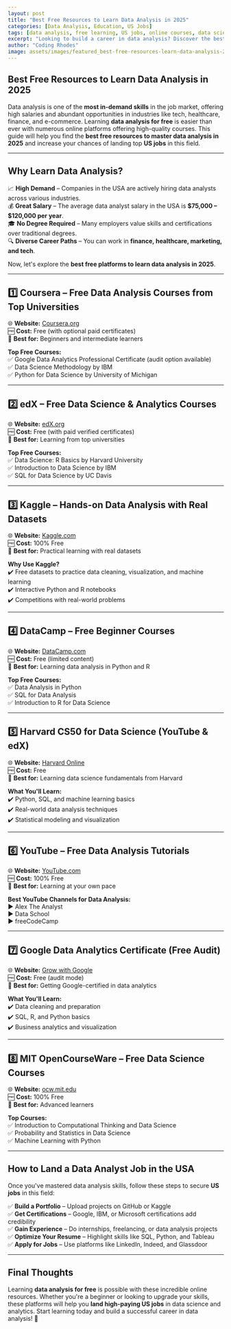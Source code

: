 ```yaml
---
layout: post
title: "Best Free Resources to Learn Data Analysis in 2025"
categories: [Data Analysis, Education, US Jobs]
tags: [data analysis, free learning, US jobs, online courses, data science, analytics]
excerpt: "Looking to build a career in data analysis? Discover the best free resources to learn data analysis in 2025 and secure top US jobs in this in-demand field."
author: "Coding Rhodes"
image: assets/images/featured_best-free-resources-learn-data-analysis-2025.webp
---
```


## Best Free Resources to Learn Data Analysis in 2025  

Data analysis is one of the **most in-demand skills** in the job market, offering high salaries and abundant opportunities in industries like tech, healthcare, finance, and e-commerce. Learning **data analysis for free** is easier than ever with numerous online platforms offering high-quality courses. This guide will help you find the **best free resources to master data analysis in 2025** and increase your chances of landing top **US jobs** in this field.

---

## Why Learn Data Analysis?  

📈 **High Demand** – Companies in the USA are actively hiring data analysts across various industries.  
💰 **Great Salary** – The average data analyst salary in the USA is **$75,000 – $120,000 per year**.  
🎓 **No Degree Required** – Many employers value skills and certifications over traditional degrees.  
🔍 **Diverse Career Paths** – You can work in **finance, healthcare, marketing, and tech**.  

Now, let's explore the **best free platforms to learn data analysis in 2025**.

---

## 1️⃣ Coursera – Free Data Analysis Courses from Top Universities  

🌐 **Website:** [Coursera.org](https://www.coursera.org)  
🆓 **Cost:** Free (with optional paid certificates)  
📌 **Best for:** Beginners and intermediate learners  

**Top Free Courses:**  
✅ Google Data Analytics Professional Certificate (audit option available)  
✅ Data Science Methodology by IBM  
✅ Python for Data Science by University of Michigan  

---

## 2️⃣ edX – Free Data Science & Analytics Courses  

🌐 **Website:** [edX.org](https://www.edx.org)  
🆓 **Cost:** Free (with paid verified certificates)  
📌 **Best for:** Learning from top universities  

**Top Free Courses:**  
✅ Data Science: R Basics by Harvard University  
✅ Introduction to Data Science by IBM  
✅ SQL for Data Science by UC Davis  

---

## 3️⃣ Kaggle – Hands-on Data Analysis with Real Datasets  

🌐 **Website:** [Kaggle.com](https://www.kaggle.com)  
🆓 **Cost:** 100% Free  
📌 **Best for:** Practical learning with real datasets  

**Why Use Kaggle?**  
✔️ Free datasets to practice data cleaning, visualization, and machine learning  
✔️ Interactive Python and R notebooks  
✔️ Competitions with real-world problems  

---

## 4️⃣ DataCamp – Free Beginner Courses  

🌐 **Website:** [DataCamp.com](https://www.datacamp.com)  
🆓 **Cost:** Free (limited content)  
📌 **Best for:** Learning data analysis in Python and R  

**Top Free Courses:**  
✅ Data Analysis in Python  
✅ SQL for Data Analysis  
✅ Introduction to R for Data Science  

---

## 5️⃣ Harvard CS50 for Data Science (YouTube & edX)  

🌐 **Website:** [Harvard Online](https://cs50.harvard.edu/ai/)  
🆓 **Cost:** Free  
📌 **Best for:** Learning data science fundamentals from Harvard  

**What You'll Learn:**  
✔️ Python, SQL, and machine learning basics  
✔️ Real-world data analysis techniques  
✔️ Statistical modeling and visualization  

---

## 6️⃣ YouTube – Free Data Analysis Tutorials  

🌐 **Website:** [YouTube.com](https://www.youtube.com)  
🆓 **Cost:** 100% Free  
📌 **Best for:** Learning at your own pace  

**Best YouTube Channels for Data Analysis:**  
▶️ Alex The Analyst  
▶️ Data School  
▶️ freeCodeCamp  

---

## 7️⃣ Google Data Analytics Certificate (Free Audit)  

🌐 **Website:** [Grow with Google](https://grow.google/certificates/)  
🆓 **Cost:** Free (audit mode)  
📌 **Best for:** Getting Google-certified in data analytics  

**What You'll Learn:**  
✔️ Data cleaning and preparation  
✔️ SQL, R, and Python basics  
✔️ Business analytics and visualization  

---

## 8️⃣ MIT OpenCourseWare – Free Data Science Courses  

🌐 **Website:** [ocw.mit.edu](https://ocw.mit.edu)  
🆓 **Cost:** 100% Free  
📌 **Best for:** Advanced learners  

**Top Courses:**  
✅ Introduction to Computational Thinking and Data Science  
✅ Probability and Statistics in Data Science  
✅ Machine Learning with Python  

---

## How to Land a Data Analyst Job in the USA  

Once you've mastered data analysis skills, follow these steps to secure **US jobs** in this field:

✅ **Build a Portfolio** – Upload projects on GitHub or Kaggle  
✅ **Get Certifications** – Google, IBM, or Microsoft certifications add credibility  
✅ **Gain Experience** – Do internships, freelancing, or data analysis projects  
✅ **Optimize Your Resume** – Highlight skills like SQL, Python, and Tableau  
✅ **Apply for Jobs** – Use platforms like LinkedIn, Indeed, and Glassdoor  

---

## Final Thoughts  

Learning **data analysis for free** is possible with these incredible online resources. Whether you're a beginner or looking to upgrade your skills, these platforms will help you **land high-paying US jobs** in data science and analytics. Start learning today and build a successful career in data analysis! 🚀

